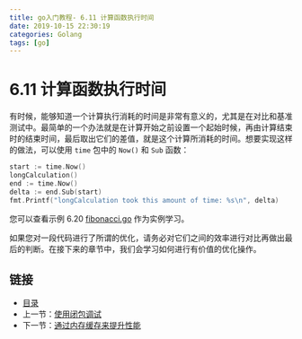 ```yaml
---
title: go入门教程- 6.11 计算函数执行时间   
date: 2019-10-15 22:30:19   
categories: Golang   
tags: [go]   
---
```

# 6.11 计算函数执行时间

有时候，能够知道一个计算执行消耗的时间是非常有意义的，尤其是在对比和基准测试中。最简单的一个办法就是在计算开始之前设置一个起始时候，再由计算结束时的结束时间，最后取出它们的差值，就是这个计算所消耗的时间。想要实现这样的做法，可以使用 `time` 包中的 `Now()` 和 `Sub` 函数：

```go
start := time.Now()
longCalculation()
end := time.Now()
delta := end.Sub(start)
fmt.Printf("longCalculation took this amount of time: %s\n", delta)
```

您可以查看示例 6.20 [fibonacci.go](examples/chapter_6/fibonacci.go) 作为实例学习。

如果您对一段代码进行了所谓的优化，请务必对它们之间的效率进行对比再做出最后的判断。在接下来的章节中，我们会学习如何进行有价值的优化操作。

## 链接

- [目录](directory.md)
- 上一节：[使用闭包调试](06.10.md)
- 下一节：[通过内存缓存来提升性能](06.12.md)